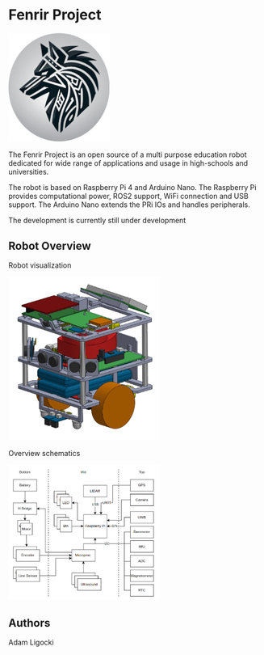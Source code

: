 # Fenrir Project

<img src="./media/fenrir_logo.png" width="200">

The Fenrir Project is an open source of a multi purpose education robot dedicated for wide range of applications and usage in high-schools and universities.

The robot is based on Raspberry Pi 4 and Arduino Nano. The Raspberry Pi provides computational power, ROS2 support, WiFi connection and USB support. The Arduino Nano extends the PRi IOs and handles peripherals.

The development is currently still under development

## Robot Overview

Robot visualization 

<img src="./media/render.png" width="300">


Overview schematics

<img src="./media/scheme-overview.png" width="300">


## Authors

Adam Ligocki 


